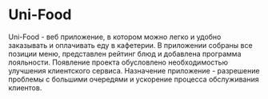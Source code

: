 # Uni-Food

Uni-Food - веб приложение, в котором можно легко и удобно заказывать и оплачивать еду в кафетерии. В приложении собраны все позиции меню, представлен рейтинг блюд и добавлена программа лояльности. Появление проекта обусловлено необходимостью улучшения клиентского сервиса. Назначение приложение - разрешение проблемы с большими очередями и ускорение процесса обслуживания клиентов.
